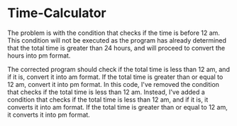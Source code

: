 # Time-Calculator
The problem is with the condition that checks if the time is before 12 am. This condition will not be executed as the program has already determined that the total time is greater than 24 hours, and will proceed to convert the hours into pm format.

The corrected program should check if the total time is less than 12 am, and if it is, convert it into am format. If the total time is greater than or equal to 12 am, convert it into pm format.
In this code, I've removed the condition that checks if the total time is less than 12 am. Instead, I've added a condition that checks if the total time is less than 12 am, and if it is, it converts it into am format. If the total time is greater than or equal to 12 am, it converts it into pm format.


